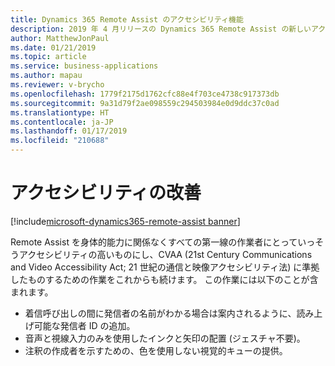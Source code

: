 ```yaml
---
title: Dynamics 365 Remote Assist のアクセシビリティ機能
description: 2019 年 4 月リリースの Dynamics 365 Remote Assist の新しいアクセシビリティ機能には、読み上げ可能な発信者 ID、ジェスチャを使用しないインクと矢印の配置、作成者の注釈の視覚的キューが含まれます。
author: MatthewJonPaul
ms.date: 01/21/2019
ms.topic: article
ms.service: business-applications
ms.author: mapau
ms.reviewer: v-brycho
ms.openlocfilehash: 1779f2175d1762cfc88e4f703ce4738c917373db
ms.sourcegitcommit: 9a31d79f2ae098559c294503984e0d9ddc37c0ad
ms.translationtype: HT
ms.contentlocale: ja-JP
ms.lasthandoff: 01/17/2019
ms.locfileid: "210688"
---
```

#  <a name="improved-accessibility"></a>アクセシビリティの改善
[!include[microsoft-dynamics365-remote-assist banner](../../includes/microsoft-dynamics365-remote-assist.md)]


Remote Assist を身体的能力に関係なくすべての第一線の作業者にとっていっそうアクセシビリティの高いものにし、CVAA (21st Century Communications and Video Accessibility Act; 21 世紀の通信と映像アクセシビリティ法) に準拠したものするための作業をこれからも続けます。 この作業には以下のことが含まれます。

- 着信呼び出しの間に発信者の名前がわかる場合は案内されるように、読み上げ可能な発信者 ID の追加。
- 音声と視線入力のみを使用したインクと矢印の配置 (ジェスチャ不要)。
- 注釈の作成者を示すための、色を使用しない視覚的キューの提供。
